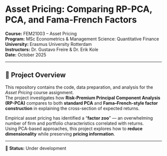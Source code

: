 # Asset Pricing: Comparing RP-PCA, PCA, and Fama-French Factors

**Course:** FEM21003 – Asset Pricing  
**Program:** MSc Econometrics & Management Science: Quantitative Finance  
**University:** Erasmus University Rotterdam  
**Instructors:** Dr. Gustavo Freire & Dr. Erik Kole  
**Date:** October 2025  

---

## 📘 Project Overview

This repository contains the code, data preparation, and analysis for the *Asset Pricing* course assignment.  
The project investigates how **Risk-Premium Principal Component Analysis (RP-PCA)** compares to both **standard PCA** and **Fama–French-style factor construction** in explaining the cross-section of expected returns.

Empirical asset pricing has identified a “**factor zoo**” — an overwhelming number of firm and portfolio characteristics correlated with returns.  
Using PCA-based approaches, this project explores how to **reduce dimensionality** while preserving **pricing information**.

---

🚧 **Status:** Under development
